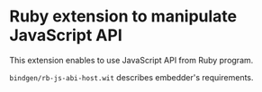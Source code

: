 # Ruby extension to manipulate JavaScript API

This extension enables to use JavaScript API from Ruby program.

`bindgen/rb-js-abi-host.wit` describes embedder's requirements.

